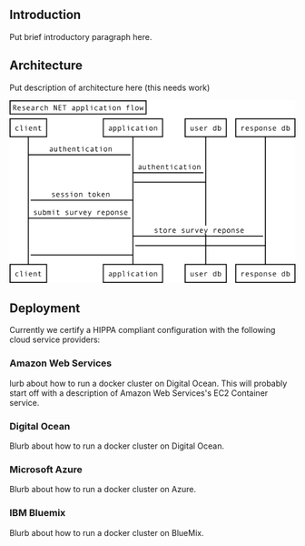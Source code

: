 
## Introduction

Put brief introductory paragraph here.



## Architecture

Put description of architecture here (this needs work)

![Screenshot](images/flow.png)

## Deployment

Currently we certify a HIPPA compliant configuration with the following cloud service providers:

### Amazon Web Services

lurb about how to run a docker cluster on Digital Ocean. This will probably start off with a description of Amazon Web Services's EC2 Container service.


### Digital Ocean
Blurb about how to run a docker cluster on Digital Ocean.


### Microsoft Azure
Blurb about how to run a docker cluster on Azure.

### IBM Bluemix
Blurb about how to run a docker cluster on BlueMix.

